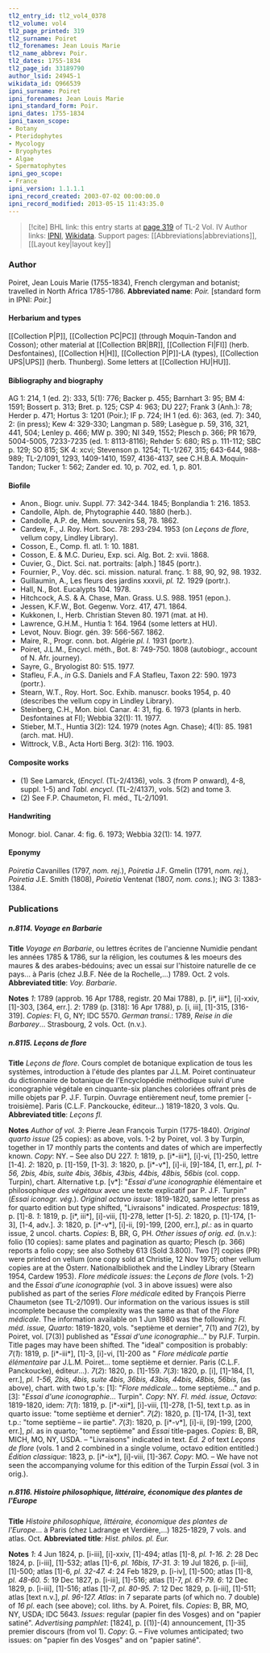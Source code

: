 ```yaml
---
tl2_entry_id: tl2_vol4_0378
tl2_volume: vol4
tl2_page_printed: 319
tl2_surname: Poiret
tl2_forenames: Jean Louis Marie
tl2_name_abbrev: Poir.
tl2_dates: 1755-1834
tl2_page_id: 33189790
author_lsid: 24945-1
wikidata_id: Q966539
ipni_surname: Poiret
ipni_forenames: Jean Louis Marie
ipni_standard_form: Poir.
ipni_dates: 1755-1834
ipni_taxon_scope: 
- Botany
- Pteridophytes
- Mycology
- Bryophytes
- Algae
- Spermatophytes
ipni_geo_scope: 
- France
ipni_version: 1.1.1.1
ipni_record_created: 2003-07-02 00:00:00.0
ipni_record_modified: 2013-05-15 11:43:35.0
---
```


> [!cite] BHL link: this entry starts at [page 319](https://www.biodiversitylibrary.org/page/33189790) of TL-2 Vol. IV
> Author links: [IPNI](https://www.ipni.org/a/24945-1), [Wikidata](https://www.wikidata.org/wiki/Q966539). Support pages: [[Abbreviations|abbreviations]], [[Layout key|layout key]]

### Author

Poiret, Jean Louis Marie (1755-1834), French clergyman and botanist; travelled in North Africa 1785-1786. 
**Abbreviated name**: *Poir.* \[standard form in IPNI: *Poir.*\]

#### Herbarium and types

[[Collection P|P]], [[Collection PC|PC]] (through Moquin-Tandon and Cosson); other material at [[Collection BR|BR]], [[Collection FI|FI]] (herb. Desfontaines), [[Collection H|H]], [[Collection P|P]]-LA (types), [[Collection UPS|UPS]] (herb. Thunberg). Some letters at [[Collection HU|HU]].

#### Bibliography and biography

AG 1: 214, 1 (ed. 2): 333, 5(1): 776; Backer p. 455; Barnhart 3: 95; BM 4: 1591; Bossert p. 313; Bret. p. 125; CSP 4: 963; DU 227; Frank 3 (Anh.): 78; Herder p. 471; Hortus 3: 1201 (Poir.); IF p. 724; IH 1 (ed. 6): 363, (ed. 7): 340, 2: (in press); Kew 4: 329-330; Langman p. 589; Lasègue p. 59, 316, 321, 441, 504; Lenley p. 466; MW p. 390; NI 349, 1552; Plesch p. 366; PR 1679, 5004-5005, 7233-7235 (ed. 1: 8113-8116); Rehder 5: 680; RS p. 111-112; SBC p. 129; SO 815; SK 4: xcvi; Stevenson p. 1254; TL-1/267, 315; 643-644, 988-989; TL-2/1091, 1293, 1409-1410, 1597, 4136-4137, see C.H.B.A. Moquin-Tandon; Tucker 1: 562; Zander ed. 10, p. 702, ed. 1, p. 801.

#### Biofile

- Anon., Biogr. univ. Suppl. 77: 342-344. 1845; Bonplandia 1: 216. 1853.
- Candolle, Alph. de, Phytographie 440. 1880 (herb.).
- Candolle, A.P. de, Mém. souvenirs 58, 78. 1862.
- Cardew, F., J. Roy. Hort. Soc. 78: 293-294. 1953 (on *Leçons de flore*, vellum copy, Lindley Library).
- Cosson, E., Comp. fl. atl. 1: 10. 1881.
- Cosson, E. & M.C. Durieu, Exp. sci. Alg. Bot. 2: xvii. 1868.
- Cuvier, G., Dict. Sci. nat. portraits: \[alph.\] 1845 (portr.).
- Fournier, P., Voy. déc. sci. mission. natural. franç. 1: 88, 90, 92, 98. 1932.
- Guillaumin, A., Les fleurs des jardins xxxvii, *pl. 12.* 1929 (portr.).
- Hall, N., Bot. Eucalypts 104. 1978.
- Hitchcock, A.S. & A. Chase, Man. Grass. U.S. 988. 1951 (epon.).
- Jessen, K.F.W., Bot. Gegenw. Vorz. 417, 471. 1864.
- Kukkonen, I., Herb. Christian Steven 80. 1971 (mat. at H).
- Lawrence, G.H.M., Huntia 1: 164. 1964 (some letters at HU).
- Levot, Nouv. Biogr. gén. 39: 566-567. 1862.
- Maire, R., Progr. conn. bot. Algérie *pl. I.* 1931 (portr.).
- Poiret, J.L.M., Encycl. méth., Bot. 8: 749-750. 1808 (autobiogr., account of N. Afr. journey).
- Sayre, G., Bryologist 80: 515. 1977.
- Stafleu, F.A., *in* G.S. Daniels and F.A Stafleu, Taxon 22: 590. 1973 (portr.).
- Stearn, W.T., Roy. Hort. Soc. Exhib. manuscr. books 1954, p. 40 (describes the vellum copy in Lindley Library).
- Steinberg, C.H., Mon. biol. Canar. 4: 31, fig. 6. 1973 (plants in herb. Desfontaines at FI); Webbia 32(1): 11. 1977.
- Stieber, M.T., Huntia 3(2): 124. 1979 (notes Agn. Chase); 4(1): 85. 1981 (arch. mat. HU).
- Wittrock, V.B., Acta Horti Berg. 3(2): 116. 1903.

#### Composite works

- (1) See Lamarck, (*Encycl*. (TL-2/4136), vols. 3 (from P onward), 4-8, suppl. 1-5) and *Tabl. encycl.* (TL-2/4137), vols. 5(2) and tome 3.
- (2) See F.P. Chaumeton, Fl. méd., TL-2/1091.

#### Handwriting

Monogr. biol. Canar. 4: fig. 6. 1973; Webbia 32(1): 14. 1977.

#### Eponymy

*Poiretia* Cavanilles (1797, *nom. rej.*), *Poiretia* J.F. Gmelin (1791, *nom. rej.*), *Poiretia* J.E. Smith (1808), *Poiretia* Ventenat (1807, *nom. cons.*); ING 3: 1383-1384.

### Publications

##### n.8114. Voyage en Barbarie

**Title**
*Voyage en Barbarie*, ou lettres écrites de l'ancienne Numidie pendant les années 1785 & 1786, sur la réligion, les coutumes & les moeurs des maures & des arabes-bédouins; avec un essai sur l'histoire naturelle de ce pays... à Paris (chez J.B.F. Née de la Rochelle,...) 1789. Oct. 2 vols.
**Abbreviated title**: *Voy. Barbarie*.

**Notes**
*1*: 1789 (approb. 16 Apr 1788, registr. 20 Mai 1788), p. \[i\*, iii\*\], \[i\]-xxiv, \[1\]-303, \[364, err.\].
*2*: 1789 (p. \[318\]: 16 Apr 1788), p. \[i, iii\], \[1\]-315, \[316-319\].
*Copies*: FI, G, NY; IDC 5570.
*German transi*.: 1789, *Reise in die Barbarey*... Strasbourg, 2 vols. Oct. (n.v.).

##### n.8115. Leçons de flore

**Title**
*Leçons de flore*. Cours complet de botanique explication de tous les systèmes, introduction à l'étude des plantes par J.L.M. Poiret continuateur du dictionnaire de botanique de l'Encyclopédie méthodique suivi d'une iconographie végétale en cinquante-six planches coloriées offrant près de mille objets par P. J.F. Turpin. Ouvrage entièrement neuf, tome premier \[-troisième\]. Paris (C.L.F. Panckoucke, éditeur...) 1819-1820, 3 vols. Qu.
**Abbreviated title**: *Leçons fl.*

**Notes**
*Author of vol. 3*: Pierre Jean François Turpin (1775-1840).
*Original quarto issue* (25 copies): as above, vols. 1-2 by Poiret, vol. 3 by Turpin, together in 17 monthly parts the contents and dates of which are imperfectly known.
*Copy*: NY. – See also DU 227.
*1*: 1819, p. \[i\*-iii\*\], \[i\]-vi, \[1\]-250, lettre \[1-4\].
*2*: 1820, p. \[1\]-159, \[1-3\].
*3*: 1820, p. \[i\*-v\*\], \[i\]-ii, \[9\]-184, \[1, err.\], *pl. 1-56, 2bis, 4bis, suite 4bis, 36bis, 43bis, 44bis, 48bis, 56bis* (col. copp. Turpin), chart. Alternative t.p. \[v\*\]: "*Essai d'une iconographie* élémentaire et philosophique *des végétaux* avec une texte explicatif par P. J.F. Turpin" (*Essai iconogr. vég.*).
*Original octavo issue*: 1819-1820, same letter press as for quarto edition but type shifted, "Livraisons" indicated.
*Prospectus*: 1819, p. \[1\]-8.
*1*: 1819, p. \[i\*, iii\*\], \[i\]-viii, \[1\]-278, letter \[1-5\].
*2*: 1820, p. \[1\]-174, \[1-3\], \[1-4, adv.\].
*3*: 1820, p. \[i\*-v\*\], \[i\]-ii, \[9\]-199, \[200, err.\], *pl*.: as in quarto issue, 2 uncol. charts.
*Copies*: B, BR, G, PH.
*Other issues of orig. ed.* (n.v.): folio (10 copies): same plates and pagination as quarto; Plesch (p. 366) reports a folio copy; see also Sotheby 613 (Sold 3.800). Two \[?\] copies (PR) were printed on vellum (one copy sold at Christie, 12 Nov 1975; other vellum copies are at the Österr. Nationalbibliothek and the Lindley Library (Stearn 1954, Cardew 1953).
*Flore médicale issues*: the *Leçons de flore* (vols. 1-2) and the *Essai d'une iconographie* (vol. 3 in above issues) were also published as part of the series *Flore médicale* edited by François Pierre Chaumeton (see TL-2/1091). Our information on the various issues is still incomplete because the complexity was the same as that of the *Flore médicale*. The information available on 1 Jun 1980 was the following:
*Fl. méd. issue, Quarto*: 1819-1820, vols. "septième et dernier", 7(1) and 7(2), by Poiret, vol. \[7(3)\] published as "*Essai d'une iconographie*..." by PJ.F. Turpin. Title pages may have been shifted. The "ideal" composition is probably:
*7*(*1*): 1819, p. \[i\*-iii\*\], \[1\]-3, \[i\]-vi, \[1\]-200 as " *Flore médicale partie élémentaire* par J.L.M. Poiret... tome septième et dernier. Paris (C.L.F. Panckoucke), éditeur...).
*7*(*2*): 1820, p. \[1\]-159.
*7*(*3*): 1820, p. \[i\], \[1\]-184, \[1, err.\], *pl. 1-56, 2bis, 4bis, suite 4bis, 36bis, 43bis, 44bis, 48bis, 56bis*, (as above), chart. with two t.p.'s: \[1\]: "*Flore médicale*... tome septième..." and p. \[3\]: "*Essai d'une iconographie*... Turpin".
*Copy*: NY.
*Fl. méd. issue, Octavo*: 1819-1820, idem:
*7*(*1*): 1819, p. \[i\*-xii\*\], \[i\]-viii, \[1\]-278, \[1-5\], text t.p. as in quarto issue: "tome septième et dernier".
*7*(*2*): 1820, p. \[1\]-174, \[1-3\], text t.p.: "tome septième – iie partie".
*7*(*3*): 1820, p. \[i\*-v\*\], \[i\]-ii, \[9\]-199, \[200, err.\], *pl*. as in quarto; "tome septième" and *Essai* title-pages.
*Copies*: B, BR, MICH, MO, NY, USDA. – "Livraisons" indicated in text.
*Ed. 2* of text *Leçons de flore* (vols. 1 and 2 combined in a single volume, octavo edition entitled:) *Édition classique*: 1823, p. \[i\*-ix\*\], \[i\]-viii, \[1\]-367. *Copy*: MO. – We have not seen the accompanying volume for this edition of the Turpin *Essai* (vol. 3 in orig.).

##### n.8116. Histoire philosophique, littéraire, économique des plantes de l'Europe

**Title**
*Histoire philosophique, littéraire, économique des plantes de l'Europe*... à Paris (chez Ladrange et Verdière,...) 1825-1829, 7 vols. and atlas. Oct.
**Abbreviated title**: *Hist. philos. pl. Eur.*

**Notes**
*1*: 4 Jun 1824, p. \[i-iii\], \[i\]-xxiv, \[1\]-494; atlas \[1\]-8, *pl. 1-16.*
*2*: 28 Dec 1824, p. \[i-iii\], \[1\]-532; atlas \[1\]-6, *pl. 16bis, 17-31.*
*3*: 19 Jul 1826, p. \[i-iii\], \[1\]-500; atlas \[1\]-6, *pl. 32-47.*
*4*: 24 Feb 1829, p. \[i-iv\], \[1\]-500; atlas \[1\]-8, *pl. 48-60.*
*5*: 19 Dec 1827, p. \[i-iii\], \[1\]-516; atlas \[1\]-7, *pl. 61-79.*
*6*: 12 Dec 1829, p. \[i-iii\], \[1\]-516; atlas \[1\]-7, *pl. 80-95.*
*7*: 12 Dec 1829, p. \[i-iii\], \[1\]-511; atlas \[text n.v.\], *pl. 96-127.*
*Atlas*: in 7 separate parts (of which no. 7 double) of *16 pl*. each (see above); col. liths. by A. Poiret, fils.
*Copies*: B, BR, MO, NY, USDA; IDC 5643.
*Issues*: regular (papier fin des Vosges) and on "papier satiné". *Advertising pamphlet*: \[1824\], p. \[(1)\]-(4) announcement, \[1\]-35 premier discours (from vol 1). *Copy*: G. – Five volumes anticipated; two issues: on "papier fin des Vosges" and on "papier satiné".

